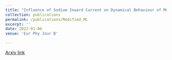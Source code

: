 ```yaml
---
title: "Influence of Sodium Inward Current on Dynamical Behaviour of Modified Morris-Lecar Model"
collection: publications
permalink: /publications/Modified_ML
excerpt: ''
date: 2022-01-06
venue: 'Eur Phy Jour B'

---
```


[Arxiv link](https://arxiv.org/pdf/2009.06979.pdf)


